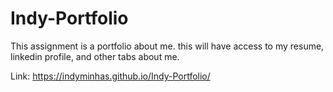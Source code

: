 # Indy-Portfolio

This assignment is a portfolio about me. this will have access to my resume, linkedin profile, and other tabs about me.

Link: https://indyminhas.github.io/Indy-Portfolio/
